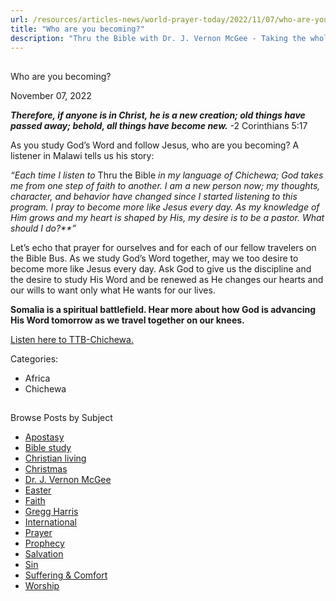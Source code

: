 ```yaml
---
url: /resources/articles-news/world-prayer-today/2022/11/07/who-are-you-becoming
title: "Who are you becoming?"
description: "Thru the Bible with Dr. J. Vernon McGee - Taking the whole Word to the whole world"
---
```







## 
 Who are you becoming?


November 07, 2022
![]()




***Therefore, if anyone is in Christ, he is a new creation; old things have passed away; behold, all things have become new.*** -2 Corinthians 5:17

As you study God’s Word and follow Jesus, who are you becoming? A listener in Malawi tells us his story:

*“Each time I listen to* Thru the Bible *in my language of Chichewa; God takes me from one step of faith to another. I am a new person now; my thoughts, character, and behavior have changed since I started listening to this program. I pray to become more like Jesus every day. As my knowledge of Him grows and my heart is shaped by His, my desire is to be a pastor. What should I do?**”*

Let’s echo that prayer for ourselves and for each of our fellow travelers on the Bible Bus. As we study God’s Word together, may we too desire to become more like Jesus every day. Ask God to give us the discipline and the desire to study His Word and be renewed as He changes our hearts and our wills to want only what He wants for our lives.

**Somalia is a spiritual battlefield. Hear more about how God is advancing His Word tomorrow as we travel together on our knees.**

[Listen here to TTB-Chichewa.](https://ttb.twr.org/home/day,1186/language,NYA)



Categories: 


* Africa
* Chichewa









## 
 Browse Posts by Subject


* [Apostasy](/resources/articles-news/-in-tags/tags/Apostasy)
* [Bible study](/resources/articles-news/-in-tags/tags/Bible-study)
* [Christian living](/resources/articles-news/-in-tags/tags/Christian-living)
* [Christmas](/resources/articles-news/-in-tags/tags/Christmas)
* [Dr. J. Vernon McGee](/resources/articles-news/-in-tags/tags/Dr-J-Vernon-McGee)
* [Easter](/resources/articles-news/-in-tags/tags/easter)
* [Faith](/resources/articles-news/-in-tags/tags/Faith)
* [Gregg Harris](/resources/articles-news/-in-tags/tags/Gregg-Harris)
* [International](/resources/articles-news/-in-tags/tags/International)
* [Prayer](/resources/articles-news/-in-tags/tags/prayer)
* [Prophecy](/resources/articles-news/-in-tags/tags/Prophecy)
* [Salvation](/resources/articles-news/-in-tags/tags/Salvation)
* [Sin](/resources/articles-news/-in-tags/tags/sin)
* [Suffering & Comfort](/resources/articles-news/-in-tags/tags/Suffering-Comfort)
* [Worship](/resources/articles-news/-in-tags/tags/worship)






